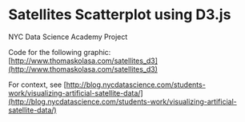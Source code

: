 # Satellites Scatterplot using D3.js

NYC Data Science Academy Project

Code for the following graphic:
[http://www.thomaskolasa.com/satellites_d3](http://www.thomaskolasa.com/satellites_d3)


For context, see [http://blog.nycdatascience.com/students-work/visualizing-artificial-satellite-data/](http://blog.nycdatascience.com/students-work/visualizing-artificial-satellite-data/)
